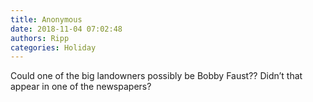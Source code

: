 ```yaml
---
title: Anonymous
date: 2018-11-04 07:02:48
authors: Ripp
categories: Holiday
---
```


 Could one of the big landowners possibly be Bobby Faust??  Didn’t that appear in one of the newspapers?